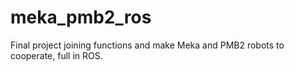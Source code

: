 # meka_pmb2_ros
Final project joining functions and make Meka and PMB2 robots to cooperate, full in ROS.

